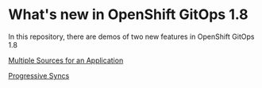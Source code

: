 # What's new in OpenShift GitOps 1.8

In this repository, there are demos of two new features in OpenShift GitOps 1.8

[Multiple Sources for an Application](multiplesources/README.md)

[Progressive Syncs](progressive-syncs/README.md)



